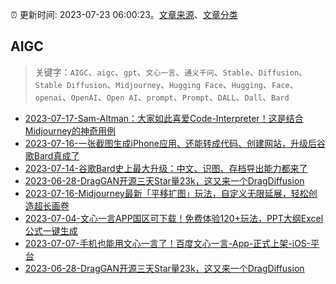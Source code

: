 :alarm_clock: 更新时间: 2023-07-23 06:00:23。[文章来源](/README.md)、[文章分类](/TAGS.md)

## AIGC


> 关键字：`AIGC`、`aigc`、`gpt`、`文心一言`、`通义千问`、`Stable`、`Diffusion`、`Stable Diffusion`、`Midjourney`、`Hugging Face`、`Hugging`、`Face`、`openai`、`OpenAI`、`Open AI`、`prompt`、`Prompt`、`DALL`、`Dall`、`Bard`



- [2023-07-17-Sam-Altman：大家如此喜爱Code-Interpreter！这是结合Midjourney的神奇用例](https://posts.careerengine.us/p/64b4d25df9c5be14d18bc8f9) 
- [2023-07-16-一张截图生成iPhone应用、还能转成代码、创建网站，升级后谷歌Bard真成了](https://posts.careerengine.us/p/64b37a81149433457e8154f9) 
- [2023-07-14-谷歌Bard史上最大升级：中文、识图、存档导出能力都来了](https://posts.careerengine.us/p/64b137613b57e74bae33c801) 
- [2023-06-28-DragGAN开源三天Star量23k，这又来一个DragDiffusion](https://posts.careerengine.us/p/649bc083d5caf15347363a89) 
- [2023-07-16-Midjourney最新「平移扩图」玩法，自定义无限延展，轻松创造超长画卷](https://posts.careerengine.us/p/64b4aab3074f163d50ae9a75) 
- [2023-07-04-文心一言APP国区可下载！免费体验120+玩法，PPT大纲Excel公式一键生成](https://posts.careerengine.us/p/64a3aad81cf43a681c3f51f3) 
- [2023-07-07-手机也能用文心一言了！百度文心一言-App-正式上架-iOS-平台](https://posts.careerengine.us/p/64a7a4792869b618fe665e61) 
- [2023-06-28-DragGAN开源三天Star量23k，这又来一个DragDiffusion](https://posts.careerengine.us/p/649bc083d5caf15347363a89) 
